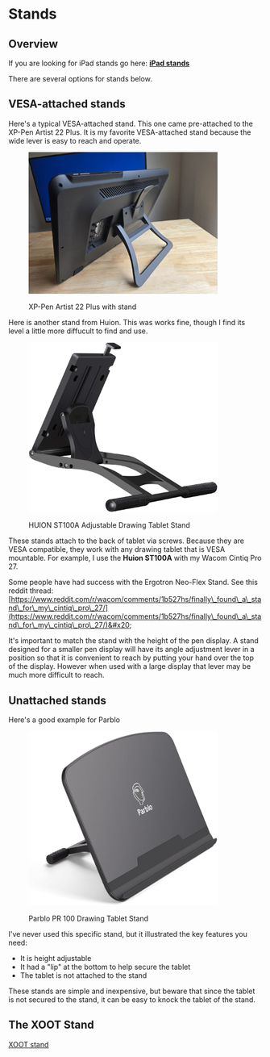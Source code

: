 # Stands

## Overview

If you are looking for iPad stands go here: [**iPad stands**](https://www.amazon.com/HUION-Adjustable-Drawing-Displays-Suitable/dp/B09C5YJFGS)

There are several options for stands below.

## VESA-attached stands&#x20;

Here's a typical VESA-attached stand. This one came pre-attached to the XP-Pen Artist 22 Plus. It is my favorite VESA-attached stand because the wide lever is easy to reach and operate. &#x20;

<div align="left">

<figure><img src="../../.gitbook/assets/20240528_113803.jpg" alt="" width="375"><figcaption><p>XP-Pen Artist 22 Plus with stand </p></figcaption></figure>

</div>



Here is another stand from Huion. This was works fine, though I find its level a little more diffucult to find and use.

<div align="left">

<figure><img src="../../.gitbook/assets/image (6) (1) (1).png" alt="" width="375"><figcaption><p>HUION ST100A Adjustable Drawing Tablet Stand</p></figcaption></figure>

</div>



These stands attach to the back of tablet via screws. Because they are VESA compatible, they work with any drawing tablet that is VESA mountable. For example, I use the **Huion ST100A** with my Wacom Cintiq Pro 27.

Some people have had success with the Ergotron Neo-Flex Stand. See this reddit thread: [https://www.reddit.com/r/wacom/comments/1b527hs/finally\_found\_a\_stand\_for\_my\_cintiq\_pro\_27/](https://www.reddit.com/r/wacom/comments/1b527hs/finally\_found\_a\_stand\_for\_my\_cintiq\_pro\_27/)&#x20;

It's important to match the stand with the height of the pen display. A stand designed for a smaller pen display will have its angle adjustment lever in a position so that it is convenient to reach by putting your hand over the top of the display. However when used with a large display that lever may be much more difficult to reach.



## Unattached stands

Here's a good example for Parblo

<div align="left">

<figure><img src="../../.gitbook/assets/image (5) (1) (1).png" alt="" width="375"><figcaption><p>Parblo PR 100 Drawing Tablet Stand</p></figcaption></figure>

</div>

I've never used this specific stand, but it illustrated the key features you need:

* It is height adjustable
* It had a "lip" at the bottom to help secure the tablet
* The tablet is not attached to the stand

These stands are simple and inexpensive, but beware that since the tablet is not secured to the stand, it can be easy to knock the tablet of the stand.

## The XOOT Stand

[XOOT stand](xoot-stand.md)



